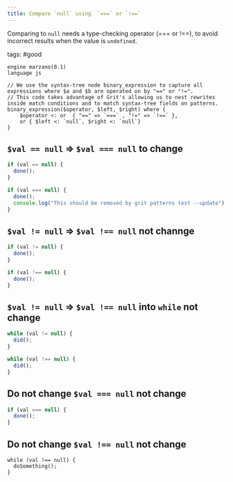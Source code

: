 ```yaml
---
title: Compare `null` using  `===` or `!==`
---
```


Comparing to `null` needs a type-checking operator (=== or !==), to avoid incorrect results when the value is `undefined`.

tags: #good

```grit
engine marzano(0.1)
language js

// We use the syntax-tree node binary_expression to capture all expressions where $a and $b are operated on by "==" or "!=".
// This code takes advantage of Grit's allowing us to nest rewrites inside match conditions and to match syntax-tree fields on patterns.
binary_expression($operator, $left, $right) where {
    $operator <: or  { "==" => `===` , "!=" => `!==` },
    or { $left <: `null`, $right <: `null`}
}

```

## `$val == null` => `$val === null` to change

```javascript
if (val == null) {
  done();
}
```

```typescript
if (val === null) {
  done();
  console.log("This should be removed by grit patterns test --update");
}

```

## `$val != null` => `$val !== null` not channge

```javascript
if (val != null) {
  done();
}
```

```typescript
if (val !== null) {
  done();
}
```

## `$val != null` => `$val !== null` into `while` not change

```javascript
while (val != null) {
  did();
}
```

```typescript
while (val !== null) {
  did();
}
```

## Do not change `$val === null` not change

```javascript
if (val === null) {
  done();
}
```

## Do not change `$val !== null` not change

```
while (val !== null) {
  doSomething();
}
```
